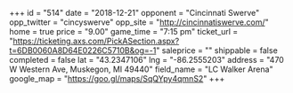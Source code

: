 +++
id = "514"
date = "2018-12-21"
opponent = "Cincinnati Swerve"
opp_twitter = "cincyswerve"
opp_site = "http://cincinnatiswerve.com/"
home = true
price = "9.00"
game_time = "7:15 pm"
ticket_url = "https://ticketing.axs.com/PickASection.aspx?t=6DB0060A8D64E0226C5710B&og=-1"
saleprice = ""
shippable = false
completed = false
lat = "43.2347106"
lng = "-86.2555203"
address = "470 W Western Ave, Muskegon, MI 49440"
field_name = "LC Walker Arena"
google_map = "https://goo.gl/maps/SqQYpy4qmnS2"
+++
